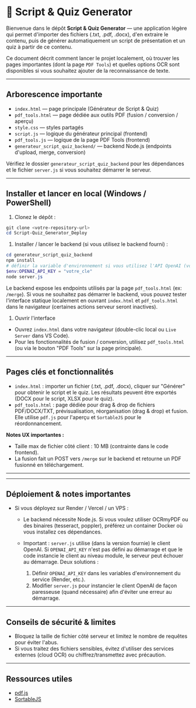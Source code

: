 # 📜 Script & Quiz Generator

Bienvenue dans le dépôt **Script & Quiz Generator** — une application légère qui permet d'importer des fichiers (.txt, .pdf, .docx), d'en extraire le contenu, puis de générer automatiquement un script de présentation et un quiz à partir de ce contenu.

Ce document décrit comment lancer le projet localement, où trouver les pages importantes (dont la page `PDF Tools`) et quelles options OCR sont disponibles si vous souhaitez ajouter de la reconnaissance de texte.

---

## Arborescence importante

- `index.html` — page principale (Générateur de Script & Quiz)
- `pdf_tools.html` — page dédiée aux outils PDF (fusion / conversion / aperçu)
- `style.css` — styles partagés
- `script.js` — logique du générateur principal (frontend)
- `pdf_tools.js` — logique de la page PDF Tools (frontend)
- `generateur_script_quiz_backend/` — backend Node.js (endpoints d'upload, merge, conversion)

Vérifiez le dossier `generateur_script_quiz_backend` pour les dépendances et le fichier `server.js` si vous souhaitez démarrer le serveur.

---

## Installer et lancer en local (Windows / PowerShell)

1. Clonez le dépôt :

```powershell
git clone <votre-repository-url>
cd Script-Quiz_Generator_Deploy
```

1. Installer / lancer le backend (si vous utilisez le backend fourni) :

```powershell
cd generateur_script_quiz_backend
npm install
# définir la variable d'environnement si vous utilisez l'API OpenAI (voir note plus bas)
$env:OPENAI_API_KEY = "votre_cle"
node server.js
```

Le backend expose les endpoints utilisés par la page `pdf_tools.html` (ex: `/merge`). Si vous ne souhaitez pas démarrer le backend, vous pouvez tester l'interface statique localement en ouvrant `index.html` et `pdf_tools.html` dans le navigateur (certaines actions serveur seront inactives).

1. Ouvrir l'interface

- Ouvrez `index.html` dans votre navigateur (double-clic local ou `Live Server` dans VS Code).
- Pour les fonctionnalités de fusion / conversion, utilisez `pdf_tools.html` (ou via le bouton "PDF Tools" sur la page principale).

---

## Pages clés et fonctionnalités

- `index.html` : importer un fichier (.txt, .pdf, .docx), cliquer sur "Générer" pour obtenir le script et le quiz. Les résultats peuvent être exportés (DOCX pour le script, XLSX pour le quiz).
- `pdf_tools.html` : page dédiée pour drag & drop de fichiers PDF/DOCX/TXT, prévisualisation, réorganisation (drag & drop) et fusion. Elle utilise `pdf.js` pour l'aperçu et `SortableJS` pour le réordonnancement.

**Notes UX importantes :**

- Taille max de fichier côté client : 10 MB (contrainte dans le code frontend).
- La fusion fait un POST vers `/merge` sur le backend et retourne un PDF fusionné en téléchargement.

---

---

## Déploiement & notes importantes

- Si vous déployez sur Render / Vercel / un VPS :

  - Le backend nécessite Node.js. Si vous voulez utiliser OCRmyPDF ou des binaires (tesseract, poppler), préférez un container Docker où vous installez ces dépendances.
  - Important : `server.js` utilise (dans la version fournie) le client OpenAI. Si `OPENAI_API_KEY` n'est pas défini au démarrage et que le code instancie le client au niveau module, le serveur peut échouer au démarrage. Deux solutions :

    1. Définir `OPENAI_API_KEY` dans les variables d'environnement du service (Render, etc.).
    2. Modifier `server.js` pour instancier le client OpenAI de façon paresseuse (quand nécessaire) afin d'éviter une erreur au démarrage.

---

## Conseils de sécurité & limites

- Bloquez la taille de fichier côté serveur et limitez le nombre de requêtes pour éviter l'abus.
- Si vous traitez des fichiers sensibles, évitez d'utiliser des services externes (cloud OCR) ou chiffrez/transmettez avec précaution.

---

## Ressources utiles

- [pdf.js](https://mozilla.github.io/pdf.js/)
- [SortableJS](https://sortablejs.github.io/Sortable/)


